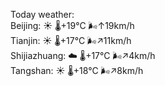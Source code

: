 Today weather:  
Beijing: ☀️   🌡️+19°C 🌬️↑19km/h  
Tianjin: ☀️   🌡️+17°C 🌬️↗11km/h  
Shijiazhuang: ☁️   🌡️+17°C 🌬️↗4km/h  
Tangshan: ☀️   🌡️+18°C 🌬️↗8km/h  
